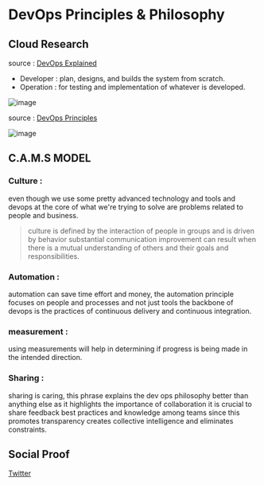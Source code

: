 # DevOps Principles & Philosophy

## Cloud Research
source : [DevOps Explained](https://www.youtube.com/watch?v=Xrgk023l4lI)

- Developer : plan, designs, and builds the system from scratch.
- Operation : for testing and implementation of whatever is developed.

![image](https://github.com/tiaradwim1306/100DaysOfDevops/assets/120786669/06d316f1-e74e-4897-be54-762ba0a29ff4)

source : [DevOps Principles](https://www.youtube.com/watch?v=VySUutlo91E)

![image](https://github.com/tiaradwim1306/100DaysOfDevops/assets/120786669/99db7fba-11ee-451c-8677-c14b32dc0742)

## C.A.M.S MODEL

### Culture : 
even though we use some pretty advanced technology and tools and devops at the core of what we're trying to solve are problems related to people and business.
> culture is defined by the interaction of people in groups and is driven by behavior substantial communication improvement can result when there is a mutual understanding of others and their goals and responsibilities.

### Automation : 
automation can save time effort and money, the automation principle focuses on people and processes and not just tools the backbone of devops is the practices of continuous delivery and continuous integration.

### measurement : 
using measurements will help in determining if progress is being made in the intended direction.

### Sharing : 
sharing is caring, this phrase explains the dev ops philosophy better than anything else as
it highlights the importance of collaboration it is crucial to share feedback best practices and knowledge among teams since this promotes transparency creates collective intelligence and eliminates constraints.

## Social Proof
[Twitter](https://twitter.com/tiaradwim1306/status/1759854980130066660)
